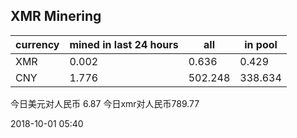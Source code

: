 ## XMR Minering

|currency|mined in last 24 hours|all|in pool|
|---|---|---|---|
|XMR|0.002|0.636|0.429|
|CNY|1.776|502.248|338.634|

今日美元对人民币 6.87	今日xmr对人民币789.77


2018-10-01 05:40